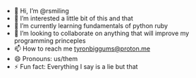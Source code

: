 - 👋 Hi, I’m @rsmiling
- 👀 I’m interested a little bit of this and that
- 🌱 I’m currently learning fundamentals of python ruby
- 💞️ I’m looking to collaborate on anything that will improve my programming princeples 
- 📫 How to reach me tyronbiggums@proton.me
- 😄 Pronouns: us/them
- ⚡ Fun fact: Everything I say is a lie but that   

<!---
rsmiling/rsmiling is a ✨ special ✨ repository because its `README.md` (this file) appears on your GitHub profile.
You can click the Preview link to take a look at your changes.
--->
